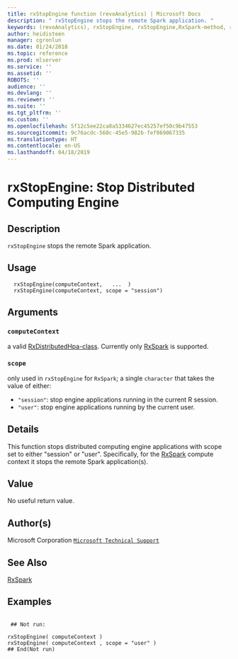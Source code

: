 ```yaml
---
title: rxStopEngine function (revoAnalytics) | Microsoft Docs
description: " rxStopEngine stops the remote Spark application. "
keywords: (revoAnalytics), rxStopEngine, rxStopEngine,RxSpark-method, rxStopEngine,RxDistributedHpa-method, rxStopEngine,RxHadoopMR-method, rxStopEngine,RxInSqlServer-method, rxStopEngine,RxLsfCluster-method, computecontext
author: heidisteen
manager: cgronlun
ms.date: 01/24/2018
ms.topic: reference
ms.prod: mlserver
ms.service: ''
ms.assetid: ''
ROBOTS: ''
audience: ''
ms.devlang: ''
ms.reviewer: ''
ms.suite: ''
ms.tgt_pltfrm: ''
ms.custom: ''
ms.openlocfilehash: 5f12c5ee22ca8a5334627ec45257ef50c9b47553
ms.sourcegitcommit: 9c76acdc-560c-45e5-982b-fef069067335
ms.translationtype: HT
ms.contentlocale: en-US
ms.lasthandoff: 04/18/2019
---
```

 # <a name="rxstopengine-stop-distributed-computing-engine"></a>rxStopEngine: Stop Distributed Computing Engine 
 ## <a name="description"></a>Description

`rxStopEngine` stops the remote Spark application.


 ## <a name="usage"></a>Usage

```   
  rxStopEngine(computeContext,   ...  )
  rxStopEngine(computeContext, scope = "session")

```

 ## <a name="arguments"></a>Arguments



 ### `computeContext`
 a valid [RxDistributedHpa-class](RxDistributedHpa-class.md). Currently only [RxSpark](RxSpark.md) is supported.  



 ### `scope`
 only used in `rxStopEngine` for `RxSpark`; a single `character` that takes the value of either:  
*   `"session"`: stop engine applications running in the current R session. 
*   `"user"`: stop engine applications running by the current user. 





 ## <a name="details"></a>Details

This function stops distributed computing engine applications with scope set to either "session" or "user". Specifically, for the [RxSpark](RxSpark.md) compute context it stops the remote Spark application(s).


 ## <a name="value"></a>Value

No useful return value.

 ## <a name="authors"></a>Author(s)

Microsoft Corporation [`Microsoft Technical Support`](https://go.microsoft.com/fwlink/?LinkID=698556&clcid=0x409)



 ## <a name="see-also"></a>See Also

[RxSpark](RxSpark.md)

 ## <a name="examples"></a>Examples

 ```

  ## Not run:

rxStopEngine( computeContext )
rxStopEngine( computeContext , scope = "user" )
 ## End(Not run) 
```


